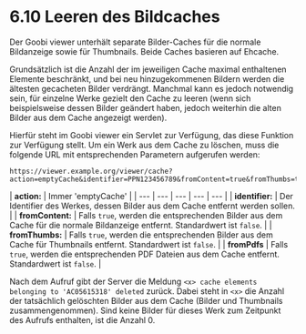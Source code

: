 # 6.10 Leeren des Bildcaches

Der Goobi viewer unterhält separate Bilder-Caches für die normale Bildanzeige sowie für Thumbnails. Beide Caches basieren auf Ehcache.

Grundsätzlich ist die Anzahl der im jeweiligen Cache maximal enthaltenen Elemente beschränkt, und bei neu hinzugekommenen Bildern werden die ältesten gecacheten Bilder verdrängt. Manchmal kann es jedoch notwendig sein, für einzelne Werke gezielt den Cache zu leeren \(wenn sich beispielsweise dessen Bilder geändert haben, jedoch weiterhin die alten Bilder aus dem Cache angezeigt werden\).

Hierfür steht im Goobi viewer ein Servlet zur Verfügung, das diese Funktion zur Verfügung stellt. Um ein Werk aus dem Cache zu löschen, muss die folgende URL mit entsprechenden Parametern aufgerufen werden:

```text
https://viewer.example.org/viewer/cache?action=emptyCache&identifier=PPN123456789&fromContent=true&fromThumbs=true
```

| **action:** | Immer 'emptyCache' |
| --- | --- | --- | --- | --- |
| **identifier:** | Der Identifier des Werkes, dessen Bilder aus dem Cache entfernt werden sollen. |
| **fromContent:** | Falls `true`, werden die entsprechenden Bilder aus dem Cache für die normale Bildanzeige entfernt. Standardwert ist `false`. |
| **fromThumbs:** | Falls `true`, werden die entsprechenden Bilder aus dem Cache für Thumbnails entfernt. Standardwert ist `false`. |
| **fromPdfs** | Falls `true`, werden die entsprechenden PDF Dateien aus dem Cache entfernt. Standardwert ist `false`. |

Nach dem Aufruf gibt der Server die Meldung `<x> cache elements belonging to 'AC05615318' deleted` zurück. Dabei steht in `<x>` die Anzahl der tatsächlich gelöschten Bilder aus dem Cache \(Bilder und Thumbnails zusammengenommen\). Sind keine Bilder für dieses Werk zum Zeitpunkt des Aufrufs enthalten, ist die Anzahl 0.  


